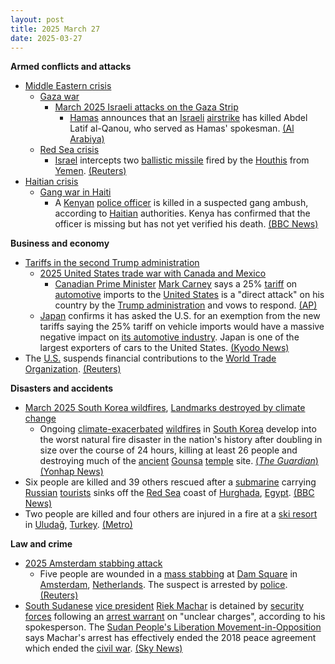 ```yaml
---
layout: post
title: 2025 March 27
date: 2025-03-27
---
```



**Armed conflicts and attacks**

* [Middle Eastern crisis](https://en.wikipedia.org/wiki/Middle_Eastern_crisis_%282023%E2%80%93present%29 "Middle Eastern crisis (2023–present)")
  + [Gaza war](https://en.wikipedia.org/wiki/Gaza_war "Gaza war")
    - [March 2025 Israeli attacks on the Gaza Strip](https://en.wikipedia.org/wiki/March_2025_Israeli_attacks_on_the_Gaza_Strip "March 2025 Israeli attacks on the Gaza Strip")
      * [Hamas](https://en.wikipedia.org/wiki/Hamas "Hamas") announces that an [Israeli](https://en.wikipedia.org/wiki/Israeli_Defence_Forces "Israeli Defence Forces") [airstrike](https://en.wikipedia.org/wiki/Airstrike "Airstrike") has killed Abdel Latif al-Qanou, who served as Hamas' spokesman. [(Al Arabiya)](https://english.alarabiya.net/News/middle-east/2025/03/27/hamas-spokesperson-qanoua-killed-in-israeli-airstrike-hamas-media-)
  + [Red Sea crisis](https://en.wikipedia.org/wiki/Red_Sea_crisis "Red Sea crisis")
    - [Israel](https://en.wikipedia.org/wiki/Israel "Israel") intercepts two [ballistic missile](https://en.wikipedia.org/wiki/Ballistic_missile "Ballistic missile") fired by the [Houthis](https://en.wikipedia.org/wiki/Houthis "Houthis") from [Yemen](https://en.wikipedia.org/wiki/Yemen "Yemen"). [(Reuters)](https://www.reuters.com/world/middle-east/sirens-sounded-israel-after-projectile-launched-yemen-military-says-2025-03-27/)
* [Haitian crisis](https://en.wikipedia.org/wiki/Haitian_crisis_%282018%E2%80%93present%29 "Haitian crisis (2018–present)")
  + [Gang war in Haiti](https://en.wikipedia.org/wiki/Gang_war_in_Haiti "Gang war in Haiti")
    - A [Kenyan](https://en.wikipedia.org/wiki/Kenya "Kenya") [police officer](https://en.wikipedia.org/wiki/Kenya_Police "Kenya Police") is killed in a suspected gang ambush, according to [Haitian](https://en.wikipedia.org/wiki/Haiti "Haiti") authorities. Kenya has confirmed that the officer is missing but has not yet verified his death. [(BBC News)](https://www.bbc.com/news/articles/cj0ql5yq167o)

**Business and economy**

* [Tariffs in the second Trump administration](https://en.wikipedia.org/wiki/Tariffs_in_the_second_Trump_administration "Tariffs in the second Trump administration")
  + [2025 United States trade war with Canada and Mexico](https://en.wikipedia.org/wiki/2025_United_States_trade_war_with_Canada_and_Mexico "2025 United States trade war with Canada and Mexico")
    - [Canadian Prime Minister](https://en.wikipedia.org/wiki/Prime_Minister_of_Canada "Prime Minister of Canada") [Mark Carney](https://en.wikipedia.org/wiki/Mark_Carney "Mark Carney") says a 25% [tariff](https://en.wikipedia.org/wiki/Tariff "Tariff") on [automotive](https://en.wikipedia.org/wiki/Automotive_industry "Automotive industry") imports to the [United States](https://en.wikipedia.org/wiki/United_States "United States") is a "direct attack" on his country by the [Trump administration](https://en.wikipedia.org/wiki/Second_presidency_of_Donald_Trump "Second presidency of Donald Trump") and vows to respond. [(AP)](https://apnews.com/article/canada-carney-trump-trade-war-a1ed1bb3bb9d69cc4d88eaeabe3ac16b)
  + [Japan](https://en.wikipedia.org/wiki/Japan "Japan") confirms it has asked the U.S. for an exemption from the new tariffs saying the 25% tariff on vehicle imports would have a massive negative impact on [its automotive industry](https://en.wikipedia.org/wiki/Automotive_industry_in_Japan "Automotive industry in Japan"). Japan is one of the largest exporters of cars to the United States. [(Kyodo News)](https://english.kyodonews.net/news/2025/03/5d5b549dc5ca-update1-japan-vows-appropriate-steps-against-us-auto-tariffs.html)
* The [U.S.](https://en.wikipedia.org/wiki/United_States "United States") suspends financial contributions to the [World Trade Organization](https://en.wikipedia.org/wiki/World_Trade_Organization "World Trade Organization"). [(Reuters)](https://www.reuters.com/world/us-suspends-financial-contributions-wto-trade-sources-say-2025-03-27/)

**Disasters and accidents**

* [March 2025 South Korea wildfires](https://en.wikipedia.org/wiki/March_2025_South_Korea_wildfires "March 2025 South Korea wildfires"), [Landmarks destroyed by climate change](https://en.wikipedia.org/wiki/List_of_landmarks_destroyed_or_damaged_by_climate_change "List of landmarks destroyed or damaged by climate change")
  + Ongoing [climate-exacerbated](https://en.wikipedia.org/wiki/Climate_change "Climate change") [wildfires](https://en.wikipedia.org/wiki/Wildfire "Wildfire") in [South Korea](https://en.wikipedia.org/wiki/South_Korea "South Korea") develop into the worst natural fire disaster in the nation's history after doubling in size over the course of 24 hours, killing at least 26 people and destroying much of the [ancient](https://en.wikipedia.org/wiki/Silla "Silla") [Gounsa](https://en.wikipedia.org/wiki/Gounsa "Gounsa") [temple](https://en.wikipedia.org/wiki/Buddhist_temples_in_Korea "Buddhist temples in Korea") site. [(*The Guardian*)](https://www.theguardian.com/world/2025/mar/27/south-korea-fires-death-toll-rises-worst-in-history?CMP=Share_AndroidApp_Other) [(Yonhap News)](https://en.yna.co.kr/view/AEN20250327001953315)
* Six people are killed and 39 others rescued after a [submarine](https://en.wikipedia.org/wiki/Submarine "Submarine") carrying [Russian](https://en.wikipedia.org/wiki/Russia "Russia") [tourists](https://en.wikipedia.org/wiki/Tourism_in_Egypt "Tourism in Egypt") sinks off the [Red Sea](https://en.wikipedia.org/wiki/Red_Sea "Red Sea") coast of [Hurghada](https://en.wikipedia.org/wiki/Hurghada "Hurghada"), [Egypt](https://en.wikipedia.org/wiki/Egypt "Egypt"). [(BBC News)](https://www.bbc.co.uk/news/live/clynd93449kt)
* Two people are killed and four others are injured in a fire at a [ski resort](https://en.wikipedia.org/wiki/Ski_resort "Ski resort") in [Uludağ](https://en.wikipedia.org/wiki/Uluda%C4%9F "Uludağ"), [Turkey](https://en.wikipedia.org/wiki/Turkey "Turkey"). [(Metro)](https://metro.co.uk/2025/03/27/olympic-skier-25-father-killed-fire-abandoned-ski-resort-hotel-22805146)

**Law and crime**

* [2025 Amsterdam stabbing attack](https://en.wikipedia.org/wiki/2025_Amsterdam_stabbing_attack "2025 Amsterdam stabbing attack")
  + Five people are wounded in a [mass stabbing](https://en.wikipedia.org/wiki/Mass_stabbing "Mass stabbing") at [Dam Square](https://en.wikipedia.org/wiki/Dam_Square "Dam Square") in [Amsterdam](https://en.wikipedia.org/wiki/Amsterdam "Amsterdam"), [Netherlands](https://en.wikipedia.org/wiki/Netherlands "Netherlands"). The suspect is arrested by [police](https://en.wikipedia.org/wiki/National_Police_Corps_%28Netherlands%29 "National Police Corps (Netherlands)"). [(Reuters)](https://www.reuters.com/world/europe/several-people-wounded-stabbing-near-amsterdams-dam-square-2025-03-27/)
* [South Sudanese](https://en.wikipedia.org/wiki/South_Sudan "South Sudan") [vice president](https://en.wikipedia.org/wiki/Vice_President_of_South_Sudan "Vice President of South Sudan") [Riek Machar](https://en.wikipedia.org/wiki/Riek_Machar "Riek Machar") is detained by [security forces](https://en.wikipedia.org/wiki/South_Sudan_People%27s_Defence_Forces "South Sudan People's Defence Forces") following an [arrest warrant](https://en.wikipedia.org/wiki/Arrest_warrant "Arrest warrant") on "unclear charges", according to his spokesperson. The [Sudan People's Liberation Movement-in-Opposition](https://en.wikipedia.org/wiki/Sudan_People%27s_Liberation_Movement-in-Opposition "Sudan People's Liberation Movement-in-Opposition") says Machar's arrest has effectively ended the 2018 peace agreement which ended the [civil war](https://en.wikipedia.org/wiki/South_Sudanese_Civil_War "South Sudanese Civil War"). [(Sky News)](https://news.sky.com/story/south-sudan-opposition-leader-riek-machar-detained-amid-warnings-of-renewed-civil-war-in-worlds-youngest-country-13336474)
